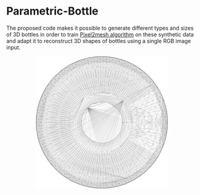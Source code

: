 # Parametric-Bottle

The proposed code makes it possible to generate different types and sizes of 3D bottles in order to train [Pixel2mesh algorithm](https://github.com/nywang16/Pixel2Mesh) on these synthetic data and adapt it to reconstruct 3D shapes of bottles using a single RGB image input.

<p align="center">
  <img src="btl2-1.gif" width="350" title="hover text">
</p>
